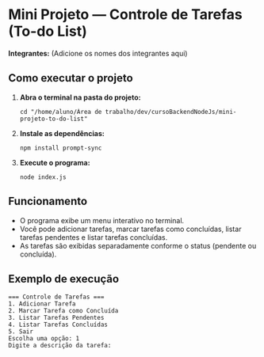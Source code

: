 # Mini Projeto — Controle de Tarefas (To-do List)

**Integrantes:** (Adicione os nomes dos integrantes aqui)

## Como executar o projeto

1. **Abra o terminal na pasta do projeto:**
   ```
   cd "/home/aluno/Área de trabalho/dev/cursoBackendNodeJs/mini-projeto-to-do-list"
   ```

2. **Instale as dependências:**
   ```
   npm install prompt-sync
   ```

3. **Execute o programa:**
   ```
   node index.js
   ```

## Funcionamento

- O programa exibe um menu interativo no terminal.
- Você pode adicionar tarefas, marcar tarefas como concluídas, listar tarefas pendentes e listar tarefas concluídas.
- As tarefas são exibidas separadamente conforme o status (pendente ou concluída).

## Exemplo de execução

```
=== Controle de Tarefas ===
1. Adicionar Tarefa
2. Marcar Tarefa como Concluída
3. Listar Tarefas Pendentes
4. Listar Tarefas Concluídas
5. Sair
Escolha uma opção: 1
Digite a descrição da tarefa: